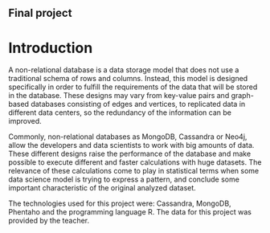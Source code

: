 Final project
-------------

Introduction
============

A non-relational database is a data storage model that does not use a traditional schema of rows and columns. Instead, this model is designed specifically in order to fulfill the requirements of the data that will be stored in the database. These designs may vary from key-value pairs and graph-based databases consisting of edges and vertices, to replicated data in different data centers, so the redundancy of the information can be improved.

Commonly, non-relational databases as MongoDB, Cassandra or Neo4j, allow the developers and data scientists to work with big amounts of data. These different designs raise the performance of the database and make possible to execute different and faster calculations with huge datasets.
The relevance of these calculations come to play in statistical terms when some data science model is trying to express a pattern, and conclude some important characteristic of the original analyzed dataset.

The technologies used for this project were: Cassandra, MongoDB, Phentaho and the programming language R. The data for this project was provided by the teacher.